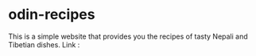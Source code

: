 # odin-recipes
This is a simple website that provides you the recipes of tasty Nepali and Tibetian dishes.
Link : 
